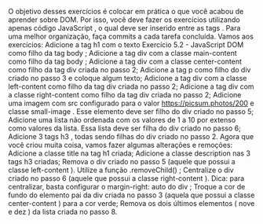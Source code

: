 O objetivo desses exercícios é colocar em prática o que você acabou de aprender sobre DOM. Por isso, você deve fazer os exercícios utilizando apenas código JavaScript , o qual deve ser inserido entre as tags <script> e </script> .
Para uma melhor organização, faça commits a cada tarefa concluída. Vamos aos exercícios:
Adicione a tag h1 com o texto Exercício 5.2 - JavaScript DOM como filho da tag body ;
Adicione a tag div com a classe main-content como filho da tag body ;
Adicione a tag div com a classe center-content como filho da tag div criada no passo 2;
Adicione a tag p como filho do div criado no passo 3 e coloque algum texto;
Adicione a tag div com a classe left-content como filho da tag div criada no passo 2;
Adicione a tag div com a classe right-content como filho da tag div criada no passo 2;
Adicione uma imagem com src configurado para o valor https://picsum.photos/200 e classe small-image . Esse elemento deve ser filho do div criado no passo 5;
Adicione uma lista não ordenada com os valores de 1 a 10 por extenso como valores da lista. Essa lista deve ser filha do div criado no passo 6;
Adicione 3 tags h3 , todas sendo filhas do div criado no passo 2.
Agora que você criou muita coisa, vamos fazer algumas alterações e remoções:
Adicione a classe title na tag h1 criada;
Adicione a classe description nas 3 tags h3 criadas;
Remova o div criado no passo 5 (aquele que possui a classe left-content ). Utilize a função .removeChild() ;
Centralize o div criado no passo 6 (aquele que possui a classe right-content ). Dica: para centralizar, basta configurar o margin-right: auto do div ;
Troque a cor de fundo do elemento pai da div criada no passo 3 (aquela que possui a classe center-content ) para a cor verde;
Remova os dois últimos elementos ( nove e dez ) da lista criada no passo 8.